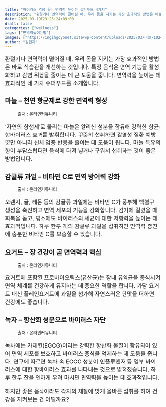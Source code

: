 ```yaml
---
title: "바이러스 걱정 끝! 면역력 높이는 슈퍼푸드 4가지"
description: "환절기나 면역력이 떨어질 때, 우리 몸을 지키는 가장 효과적인 방법은 바로 식습관을 개선하는 것입니다. 특정 음식은 면역 기능을 활성화하고 감염 위험을 줄이는 데 큰 도움을 줍니다. 면역력을 높이는 데 효과적인 네 가지 슈퍼푸드를 소개합니다."
date: 2025-03-19T23:25:24+09:00
draft: false
categories: ["wellness"]
tags: ["면역력높이는법"]
images: ["https://ingihgoyonet.site/wp-content/uploads/2025/03/마늘-1024x678.jpg", "https://ingihgoyonet.site/wp-content/uploads/2025/03/감귤-1024x683.jpg", "https://ingihgoyonet.site/wp-content/uploads/2025/03/요거트-2-1024x681.jpg", "https://ingihgoyonet.site/wp-content/uploads/2025/03/녹차-1024x683.jpg"]
author: "김현지"
---
```


<p style="font-size:18px">환절기나 면역력이 떨어질 때, 우리 몸을 지키는 가장 효과적인 방법은 바로 식습관을 개선하는 것입니다. 특정 음식은 면역 기능을 활성화하고 감염 위험을 줄이는 데 큰 도움을 줍니다. 면역력을 높이는 데 효과적인 네 가지 슈퍼푸드를 소개합니다.</p> <h2 >마늘 – 천연 항균제로 강한 면역력 형성</h2> <figure ><img src="https://ingihgoyonet.site/wp-content/uploads/2025/03/마늘-1024x678.jpg" alt="" style="aspect-ratio:16/9;object-fit:cover"/><figcaption >출처 : 온라인커뮤니티</figcaption></figure> <p style="font-size:18px">‘자연의 항생제’로 불리는 마늘은 알리신 성분을 함유해 강력한 항균·항바이러스 효과를 발휘합니다. 꾸준히 섭취하면 감염성 질환 예방뿐만 아니라 신체 염증 반응을 줄이는 데 도움이 됩니다. 마늘 특유의 향이 부담스럽다면 음식에 다져 넣거나 구워서 섭취하는 것이 좋은 방법입니다.</p> <h2 >감귤류 과일 – 비타민 C로 면역 방어력 강화</h2> <figure ><img src="https://ingihgoyonet.site/wp-content/uploads/2025/03/감귤-1024x683.jpg" alt="" /><figcaption >출처 : 온라인커뮤니티</figcaption></figure> <p style="font-size:18px">오렌지, 귤, 레몬 등의 감귤류 과일에는 비타민 C가 풍부해 백혈구 생성을 촉진하고 면역 세포의 기능을 강화합니다. 감기에 걸렸을 때 회복을 돕고, 평소에도 바이러스와 세균에 대한 저항력을 높이는 데 효과적입니다. 하루 한두 개의 감귤류 과일을 섭취하면 면역력 증진에 충분한 비타민 C를 보충할 수 있습니다.</p> <h2 >요거트 – 장 건강이 곧 면역력의 핵심</h2> <figure ><img src="https://ingihgoyonet.site/wp-content/uploads/2025/03/요거트-2-1024x681.jpg" alt="" style="aspect-ratio:16/9;object-fit:cover"/><figcaption >출처 : 온라인커뮤니티</figcaption></figure> <p style="font-size:18px">요거트에 포함된 프로바이오틱스(유산균)는 장내 유익균을 증식시켜 면역 체계를 건강하게 유지하는 데 중요한 역할을 합니다. 가당 요거트 대신 플레인요거트에 과일을 첨가해 자연스러운 단맛을 더하면 건강에도 좋습니다.</p> <h2 >녹차 – 항산화 성분으로 바이러스 차단</h2> <figure ><img src="https://ingihgoyonet.site/wp-content/uploads/2025/03/녹차-1024x683.jpg" alt="" style="aspect-ratio:16/9;object-fit:cover"/><figcaption >출처 : 온라인커뮤니티</figcaption></figure> <p style="font-size:18px">녹차에는 카테킨(EGCG)이라는 강력한 항산화 물질이 함유되어 있어 면역 세포를 보호하고 바이러스 증식을 억제하는 데 도움을 줍니다. 연구에 따르면 녹차 속 EGCG 성분이 인플루엔자 등 일부 바이러스에 대한 항바이러스 효과를 나타내는 것으로 밝혀졌습니다. 하루 한두 잔을 연하게 우려 마시면 면역력을 높이는 데 효과적입니다.</p> <p style="font-size:18px">하지만 좋은 음식이라도 각자의 체질에 맞게 올바른 섭취를 하여 건강을 지켜보는 건 어떨까요? </p>